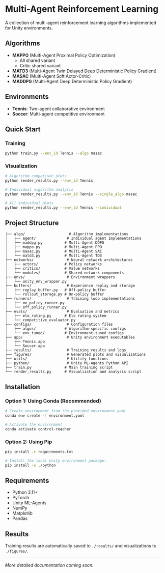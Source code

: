 # Multi-Agent Reinforcement Learning

A collection of multi-agent reinforcement learning algorithms implemented for Unity environments.

## Algorithms

- **MAPPO** (Multi-Agent Proximal Policy Optimization)
  - All shared variant
  - Critic shared variant
- **MATD3** (Multi-Agent Twin Delayed Deep Deterministic Policy Gradient)
- **MASAC** (Multi-Agent Soft Actor-Critic)
- **MADDPG** (Multi-Agent Deep Deterministic Policy Gradient)

## Environments

- **Tennis**: Two-agent collaborative environment
- **Soccer**: Multi-agent competitive environment

## Quick Start

### Training

```bash
python train.py --env_id Tennis --algo masac
```

### Visualization

```bash
# Algorithm comparison plots
python render_results.py --env_id Tennis

# Individual algorithm analysis
python render_results.py --env_id Tennis --single_algo masac

# All individual plots
python render_results.py --env_id Tennis --individual
```

## Project Structure

```
├── algo/                    # Algorithm implementations
│   ├── agent/              # Individual agent implementations
│   ├── maddpg.py          # Multi-Agent DDPG
│   ├── mappo.py           # Multi-Agent PPO
│   ├── masac.py           # Multi-Agent SAC
│   └── matd3.py           # Multi-Agent TD3
├── networks/               # Neural network architectures
│   ├── actors/            # Policy networks
│   ├── critics/           # Value networks
│   └── modules/           # Shared network components
├── envs/                   # Environment wrappers
│   └── unity_env_wrapper.py
├── buffers/                # Experience replay and storage
│   ├── replay_buffer.py   # Off-policy buffer
│   └── rollout_storage.py # On-policy buffer
├── runners/                # Training loop implementations
│   ├── on_policy_runner.py
│   └── off_policy_runner.py
├── evals/                  # Evaluation and metrics
│   ├── elo_rating.py      # Elo rating system
│   └── competitive_evaluator.py
├── configs/                # Configuration files
│   ├── algos/             # Algorithm-specific configs
│   └── env_tuned/         # Environment-tuned configs
├── app/                    # Unity environment executables
│   ├── Tennis.app
│   └── Soccer.app
├── results/                # Training results and logs
├── figures/                # Generated plots and visualizations
├── utils/                  # Utility functions
├── python/                 # Unity ML-Agents Python API
├── train.py               # Main training script
└── render_results.py      # Visualization and analysis script
```

## Installation

### Option 1: Using Conda (Recommended)

```bash
# Create environment from the provided environment.yaml
conda env create -f environment.yaml

# Activate the environment
conda activate control-reacher
```

### Option 2: Using Pip

```bash
pip install -r requirements.txt

# Install the local Unity environment package:
pip install -e ./python
```

## Requirements

- Python 3.11+
- PyTorch
- Unity ML-Agents
- NumPy
- Matplotlib
- Pandas

## Results

Training results are automatically saved to `./results/` and visualizations to `./figures/`.

---

_More detailed documentation coming soon._
